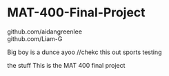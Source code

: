 # MAT-400-Final-Project

github.com/aidangreenlee  
github.com/Liam-G

Big boy is a dunce
ayoo
//chekc this out
sports
testing




the stuff
This is the MAT 400 final project
